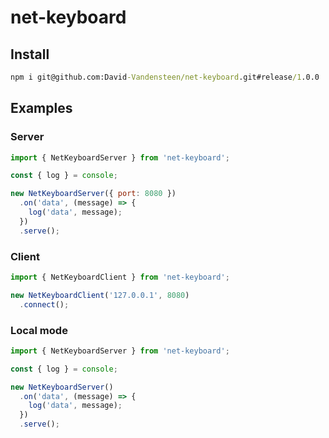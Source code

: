 # net-keyboard

## Install
```cmd
npm i git@github.com:David-Vandensteen/net-keyboard.git#release/1.0.0
```

## Examples

### Server
```javascript
import { NetKeyboardServer } from 'net-keyboard';

const { log } = console;

new NetKeyboardServer({ port: 8080 })
  .on('data', (message) => {
    log('data', message);
  })
  .serve();
```

### Client
```javascript
import { NetKeyboardClient } from 'net-keyboard';

new NetKeyboardClient('127.0.0.1', 8080)
  .connect();
```

### Local mode

```javascript
import { NetKeyboardServer } from 'net-keyboard';

const { log } = console;

new NetKeyboardServer()
  .on('data', (message) => {
    log('data', message);
  })
  .serve();
```
